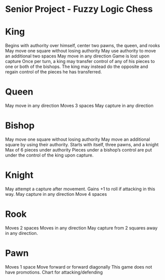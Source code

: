 # Senior Project - Fuzzy Logic Chess

# King
Begins with authority over himself, center two pawns, the queen, and rooks
May move one square without losing authority
May use authority to move an additional two spaces
May move in any direction
Game is lost upon capture
Once per turn, a king may transfer control of any of his pieces to one or both of the bishops. The king may instead do the opposite and regain control of the pieces he has transferred.
# Queen
May move in any direction
Moves 3 spaces
May capture in any direction
# Bishop
May move one square without losing authority
May move an additional square by using their authority.
Starts with itself, three pawns, and a knight
Max of 6 pieces under authority
Pieces under a bishop’s control are put under the control of the king upon capture.
# Knight
May attempt a capture after movement. Gains +1 to roll if attacking in this way.
May capture in any direction
Move 4 spaces
# Rook
Moves 2 spaces
Moves in any direction
May capture from 2 squares away in any direction.
# Pawn
Moves 1 space
Move forward or forward diagonally
This game does not have promotions.
Chart for attacking/defending
